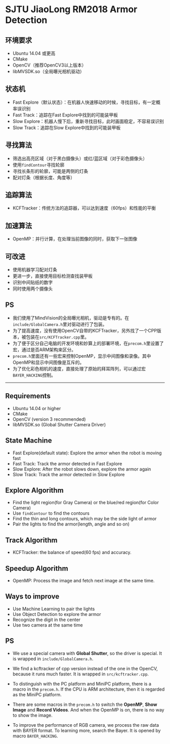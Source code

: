 # SJTU JiaoLong RM2018 Armor Detection

## 环境要求

- Ubuntu 14.04 或更高
- CMake
- OpenCV（推荐OpenCV3以上版本）
- libMVSDK.so（全局曝光相机驱动）

## 状态机

- Fast Explore（默认状态）：在机器人快速移动的时候，寻找目标，有一定概率误识别
- Fast Track：追踪在Fast Explore中找到的可能装甲板
- Slow Explore：机器人慢下后，重新寻找目标，此时画面稳定，不容易误识别
- Slow Track：追踪在Slow Explore中找到的可能装甲板

## 寻找算法

- 筛选出高亮区域（对于黑白摄像头）或红/蓝区域（对于彩色摄像头）
- 使用`findContour`寻找轮廓
- 寻找长条形的轮廓，可能是两侧的灯条
- 配对灯条（根据长度、角度等）

## 追踪算法

- KCFTracker：传统方法的追踪器，可以达到速度（60fps）和性能的平衡

## 加速算法

- OpenMP：并行计算，在处理当前图像的同时，获取下一张图像

## 可改进

- 使用机器学习配对灯条
- 更进一步，直接使用目标检测查找装甲板
- 识别中间贴纸的数字
- 同时使用两个摄像头

## PS

- 我们使用了MindVision的全局曝光相机，驱动是专有的。在`include/GlobalCamera.h`里对驱动进行了包装。
- 为了提高速度，没有使用OpenCV自带的KCFTracker，另外找了一个CPP版本，被包装在`src/KCFTracker.cpp`里。
- 为了便于区分自己电脑的开发环境和妙算上的部署环境，在`precom.h`里设置了宏，通过是否ARM架构来区分。
- `precom.h`里面还有一些宏来控制OpenMP，显示中间图像和录像。其中OpenMP和显示中间图像是互斥的。
- 为了优化彩色相机的速度，直接处理了原始的拜耳阵列，可以通过宏`BAYER_HACKING`控制。

---

## Requirements

- Ubuntu 14.04 or higher
- CMake
- OpenCV (version 3 recommended)
- libMVSDK.so (Global Shutter Camera Driver)

## State Machine

- Fast Explore(default state): Explore the armor when the robot is moving fast
- Fast Track: Track the armor detected in Fast Explore
- Slow Explore: After the robot slows down, explore the armor again
- Slow Track: Track the armor detected in Slow Explore

## Explore Algorithm

- Find the light region(for Gray Camera) or the blue/red region(for Color Camera)
- Use `findContour` to find the contours
- Find the thin and long contours, which may be the side light of armor
- Pair the lights to find the armor(length, angle and so on)

## Track Algorithm

- KCFTracker: the balance of speed(60 fps) and accuracy.

## Speedup Algorithm

- OpenMP: Process the image and fetch next image at the same time.

## Ways to improve

- Use Machine Learning to pair the lights
- Use Object Detection to explore the armor
- Recognize the digit in the center
- Use two camera at the same time

## PS

- We use a special camera with **Global Shutter**, so the driver is special. It is wrapped in `include/GlobalCamera.h`.

- We find a kcftracker of cpp version instead of the one in the OpenCV, because it runs much faster. It is wrapped in `src/kcftracker.cpp`.

- To distinguish with the PC platform and MiniPC platform, there is a macro in the `precom.h`. If the CPU is ARM architecture, then it is regarded as the MiniPC platform.

- There are some macros in the `precom.h` to switch the **OpenMP**, **Show Image** and **Record Videos**. And when the OpenMP is on, there is no way to show the image.

- To improve the performance of RGB camera, we process the raw data with BAYER format. To learning more, search the Bayer. It is opened by macro `BAYER_HACKING`.